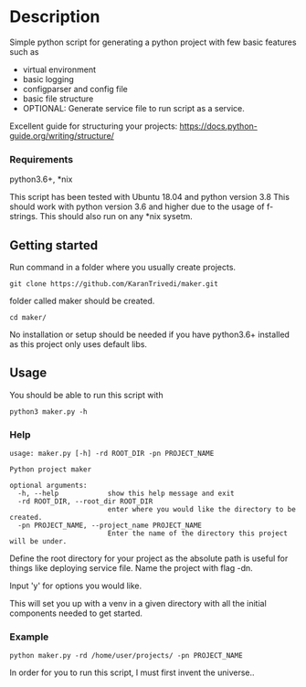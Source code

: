 # Description
Simple python script for generating a python project with few basic features such as
* virtual environment
* basic logging
* configparser and config file
* basic file structure
* OPTIONAL: Generate service file to run script as a service.

Excellent guide for structuring your projects:
https://docs.python-guide.org/writing/structure/

### Requirements
python3.6+, *nix

This script has been tested with Ubuntu 18.04 and python version 3.8
This should work with python version 3.6 and higher due to the usage of f-strings.
This should also run on any *nix sysetm.

## Getting started

Run command in a folder where you usually create projects.
```
git clone https://github.com/KaranTrivedi/maker.git
```

folder called maker should be created.
```
cd maker/
```

No installation or setup should be needed if you have python3.6+ installed as this project only uses default libs.

## Usage
You should be able to run this script with 
```
python3 maker.py -h
```

### Help
```
usage: maker.py [-h] -rd ROOT_DIR -pn PROJECT_NAME

Python project maker

optional arguments:
  -h, --help            show this help message and exit
  -rd ROOT_DIR, --root_dir ROOT_DIR
                        enter where you would like the directory to be created.
  -pn PROJECT_NAME, --project_name PROJECT_NAME
                        Enter the name of the directory this project will be under.
```

Define the root directory for your project as the absolute path is useful for things like deploying service file.
Name the project with flag -dn.

Input 'y' for options you would like.

This will set you up with a venv in a given directory with all the initial components needed to get started.

### Example
```
python maker.py -rd /home/user/projects/ -pn PROJECT_NAME
```

In order for you to run this script, I must first invent the universe..